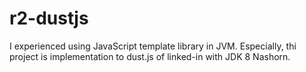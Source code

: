 # r2-dustjs
I experienced using JavaScript template library in JVM.
Especially, thi project is implementation to dust.js of linked-in with JDK 8 Nashorn.
